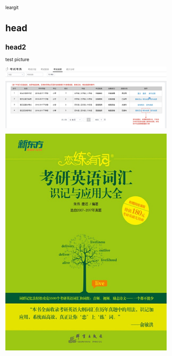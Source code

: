 leargit

# head

## head2

test
picture

![score](./img/score_list.png) <!-- .element height="50%" width="30%" -->

![score2](./img/llyc.jpg) <!-- .element height="50%" width="30" -->

